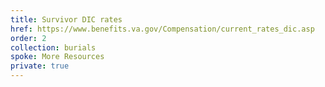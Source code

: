 ```yaml
---
title: Survivor DIC rates
href: https://www.benefits.va.gov/Compensation/current_rates_dic.asp
order: 2
collection: burials
spoke: More Resources
private: true
---
```

